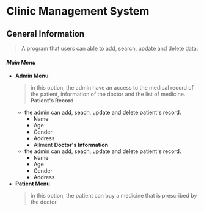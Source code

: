 # **Clinic Management System**

## General Information
> A program that users can able to add, search, update and delete data. 

#### ***Main Menu***
- **Admin Menu**
    > in this option, the admin have an access to the medical record of the patient, information of the doctor and the list of medicine.
    **Patient's Record**
    - the admin can add, seach, update and delete patient's record.
        * Name
        * Age
        * Gender
        * Address
        * Ailment
    **Doctor's Information**
    - the admin can add, seach, update and delete patient's record.
        * Name
        * Age
        * Gender
        * Address
- **Patient Menu**
    > in this option, the patient can buy a medicine that is prescribed by the doctor.